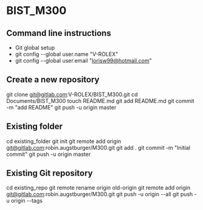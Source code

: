 # BIST_M300
## Command line instructions

* Git global setup
* git config --global user.name "V-ROLEX"
* git config --global user.email "lorisw99@hotmail.com"

## Create a new repository

git clone git@gitlab.com:V-ROLEX/BIST_M300.git
cd Documents/BIST_M300
touch README.md
git add README.md
git commit -m "add README"
git push -u origin master

## Existing folder

cd existing_folder
git init
git remote add origin git@gitlab.com:robin.augstburger/M300.git
git add .
git commit -m "Initial commit"
git push -u origin master

## Existing Git repository

cd existing_repo
git remote rename origin old-origin
git remote add origin git@gitlab.com:robin.augstburger/M300.git
git push -u origin --all
git push -u origin --tags